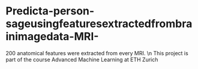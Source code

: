# Predicta-person-sageusingfeaturesextractedfrombrainimagedata-MRI-
200 anatomical features were extracted from every MRI. \n
This project is part of the course Advanced Machine Learning at ETH Zurich
